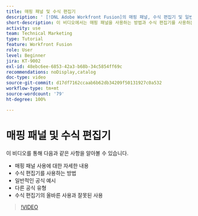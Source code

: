 ```yaml
---
title: 매핑 패널 및 수식 편집기
description: ' [!DNL Adobe Workfront Fusion]의 매핑 패널, 수식 편집기 및 일반적인 공식 예시 사용에 대해 자세히 알아봅니다.'
short-description: 이 비디오에서는 매핑 패널을 사용하는 방법과 수식 편집기를 사용하는 방법에 대해 자세히 알아봅니다.
activity: use
team: Technical Marketing
type: Tutorial
feature: Workfront Fusion
role: User
level: Beginner
jira: KT-9002
exl-id: 48ebc6ee-6853-42a3-b68b-34c5854ff69c
recommendations: noDisplay,catalog
doc-type: video
source-git-commit: d17df7162ccaab6b62db34209f50131927c0a532
workflow-type: tm+mt
source-wordcount: '79'
ht-degree: 100%

---
```


# 매핑 패널 및 수식 편집기

이 비디오를 통해 다음과 같은 사항을 알아볼 수 있습니다.

* 매핑 패널 사용에 대한 자세한 내용
* 수식 편집기를 사용하는 방법
* 일반적인 공식 예시
* 다른 공식 유형
* 수식 편집기의 올바른 사용과 잘못된 사용

>[!VIDEO](https://video.tv.adobe.com/v/335262/?quality=12&learn=on&enablevpops)
